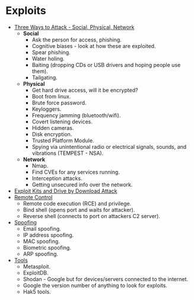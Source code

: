 <br>

# Exploits
- [Three Ways to Attack - Social, Physical, Network](./01_Three_Ways_to_Attack.md)
    - **Social**
        - Ask the person for access, phishing. 
        - Cognitive biases - look at how these are exploited.
        - Spear phishing.
        - Water holing.
        - Baiting (dropping CDs or USB drivers and hoping people use them).
        - Tailgating.
    - **Physical** 
        - Get hard drive access, will it be encrypted? 
        - Boot from linux. 
        - Brute force password.
        - Keyloggers.
        - Frequency jamming (bluetooth/wifi).
        - Covert listening devices.
        - Hidden cameras.
        - Disk encryption. 
        - Trusted Platform Module.
        - Spying via unintentional radio or electrical signals, sounds, and vibrations (TEMPEST - NSA).
    - **Network** 
        - Nmap.
        - Find CVEs for any services running.
        - Interception attacks.
        - Getting unsecured info over the network.
- [Exploit Kits and Drive by Download Attack](./02_Exploit_Kits_and_Drive_by_Download_Attack.md)
- [Remote Control](./03_Remote_Control.md)
    - Remote code execution (RCE) and privilege.
    - Bind shell (opens port and waits for attacker).
    - Reverse shell (connects to port on attackers C2 server).
- [Spoofing](./04_Spoofing.md)
    - Email spoofing.
    - IP address spoofing.
    - MAC spoofing.
    - Biometric spoofing.
    - ARP spoofing.
- [Tools](./05_Tools.md)
    - Metasploit.
    - ExploitDB.
    - Shodan - Google but for devices/servers connected to the internet.
    - Google the version number of anything to look for exploits.
    - Hak5 tools.  
<br>